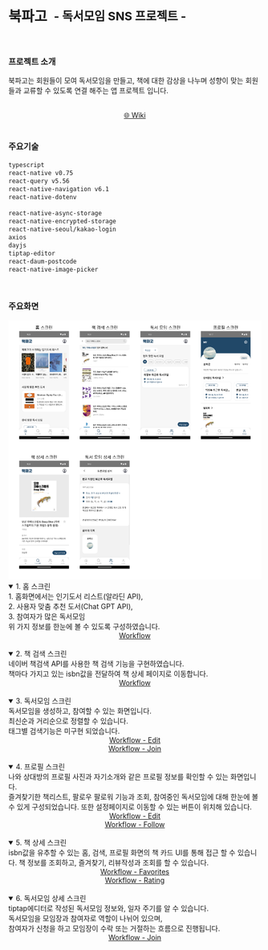 <h1 style="display:flex; align-items:center;">북파고 &nbsp;<sub>- 독서모임 SNS 프로젝트 -</sub></h1>

<br/>

### 프로젝트 소개

북파고는 회원들이 모여 독서모임을 만들고, 책에 대한 감상을 나누며 성향이 맞는 회원들과 교류할 수 있도록 연결 해주는 앱 프로젝트 입니다.

<br/>

<div align="center">
  <a href="https://github.com/InvincibleDevelopers/bookpago-app/wiki">🌐 Wiki</a>
</div>

<br/>


### 주요기술

```
typescript
react-native v0.75
react-query v5.56
react-native-navigation v6.1
react-native-dotenv

react-native-async-storage
react-native-encrypted-storage
react-native-seoul/kakao-login
axios
dayjs
tiptap-editor
react-daum-postcode
react-native-image-picker
```

<br/>

### 주요화면

<img src="https://github.com/InvincibleDevelopers/bookpago-app/blob/main/docs/%EC%A3%BC%EC%9A%94%ED%99%94%EB%A9%B4.png?raw=true"/>

<br/>

<details open>
  <summary>1. 홈 스크린</summary>
  <desc>
    1. 홈화면에서는 인기도서 리스트(알라딘 API),
    <br />
    2. 사용자 맞춤 추천 도서(Chat GPT API), 
    <br />
    3. 참여자가 많은 독서모임
    <br />
    위 가지 정보를 한눈에 볼 수 있도록 구성하였습니다.
  </desc>
  <div align="center">
    <a href="https://github.com/InvincibleDevelopers/bookpago-app/wiki">Workflow</a>
  </div>
</details>

<br/>

<details open>
  <summary>2. 책 검색 스크린</summary>
  <desc>
    네이버 책검색 API를 사용한 책 검색 기능을 구현하였습니다.<br />
    책마다 가지고 있는 isbn값을 전달하여 책 상세 페이지로 이동합니다.
  </desc>
  <div align="center">
    <a href="https://github.com/InvincibleDevelopers/bookpago-app/wiki/%EC%B1%85-%EA%B2%80%EC%83%89">Workflow</a>
  </div>
  </div>
</details>

<br/>

<details open>
  <summary>3. 독서모임 스크린</summary>
  <desc>
    독서모임을 생성하고, 참여할 수 있는 화면입니다.<br />
    최신순과 거리순으로 정렬할 수 있습니다.<br />
    태그별 검색기능은 미구현 되었습니다.
  </desc>
  <div align="center">
    <a href="https://github.com/InvincibleDevelopers/bookpago-app/wiki/%EB%8F%85%EC%84%9C%EB%AA%A8%EC%9E%84-%EC%9E%91%EC%84%B1">Workflow - Edit</a>
    <br />
    <a href="https://github.com/InvincibleDevelopers/bookpago-app/wiki/%EB%8F%85%EC%84%9C%EB%AA%A8%EC%9E%84-%EC%B0%B8%EA%B0%80%EC%8B%A0%EC%B2%AD-%EB%B0%8F-%EC%88%98%EB%9D%BD">Workflow - Join</a>
  </div>
</details>

<br/>

<details open>
  <summary>4. 프로필 스크린</summary>
  <desc>
    나와 상대방의 프로필 사진과 자기소개와 같은 프로필 정보를 확인할 수 있는 화면입니다.<br />
    즐겨찾기한 책리스트, 팔로우 팔로워 기능과 조회, 참여중인 독서모임에 대해 한눈에 볼 수 있게 구성되었습니다.
    또한 설정페이지로 이동할 수 있는 버튼이 위치해 있습니다.
  </desc>
  <div align="center">
    <a href="https://github.com/InvincibleDevelopers/bookpago-app/wiki/%ED%94%84%EB%A1%9C%ED%95%84-%EC%88%98%EC%A0%95">Workflow - Edit</a>
    <br />
    <a href="https://github.com/InvincibleDevelopers/bookpago-app/wiki/%ED%8C%94%EB%A1%9C%EC%9A%B0">Workflow - Follow</a>
  </div>
</details>

<br/>

<details open>
  <summary>5. 책 상세 스크린</summary>
  <desc>
    isbn값을 유추할 수 있는 홈, 검색, 프로필 화면의 책 카드 UI를 통해 접근 할 수 있습니다.
    책 정보를 조회하고, 즐겨찾기, 리뷰작성과 조회를 할 수 있습니다.
  </desc>
  <div align="center">
    <a href="https://github.com/InvincibleDevelopers/bookpago-app/wiki/%EC%A6%90%EA%B2%A8%EC%B0%BE%EA%B8%B0">Workflow - Favorites</a>
    <br />
    <a href="https://github.com/InvincibleDevelopers/bookpago-app/wiki/%EC%B1%85-%ED%8F%89%EC%A0%90-%EC%9E%91%EC%84%B1">Workflow - Rating</a>
  </div>
</details>

<br/>

<details open>
  <summary>6. 독서모임 상세 스크린</summary>
  <desc>
    tiptap에디터로 작성된 독서모임 정보와, 일자 주기를 알 수 있습니다.<br />
    독서모임을 모임장과 참여자로 역할이 나뉘어 있으며,<br />
    참여자가 신청을 하고 모임장이 수락 또는 거절하는 흐름으로 진행됩니다.
  </desc>
  <div align="center">
    <a href="https://github.com/InvincibleDevelopers/bookpago-app/wiki/%EB%8F%85%EC%84%9C%EB%AA%A8%EC%9E%84-%EC%B0%B8%EA%B0%80%EC%8B%A0%EC%B2%AD-%EB%B0%8F-%EC%88%98%EB%9D%BD">Workflow - Join</a>
  </div>
</details>
